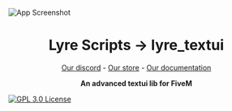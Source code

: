 ![App Screenshot](https://media.discordapp.net/attachments/1146036502896332840/1146036682890682525/logo_medium.png)

<h1 align='center'>Lyre Scripts → lyre_textui</a></h1>
<p align='center'><a href='https://discord.gg/w8Tde2JBAD'>Our discord</a> - <a href='https://lyre.tebex.io/'>Our store</a></b></h5> - <a href='https://lyre-docs.work-fivem.fr/'>Our documentation</a></b></h5>

<p align='center'><b>An advanced textui lib for FiveM</b></p>

[![GPL 3.0 License](https://img.shields.io/badge/License-GPL3-red.svg)](https://github.com/conquestia/cta_core/blob/main/LICENSE)
